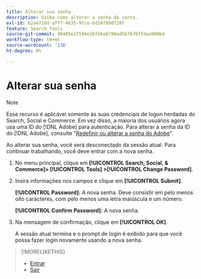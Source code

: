 ```yaml
---
title: Alterar sua senha
description: Saiba como alterar a senha da conta.
exl-id: 62a4710d-aff7-4635-9fce-6d14f890728f
feature: Search Tools
source-git-commit: d6405e1f594e26fb6e6790ad567676ffdaa900b4
workflow-type: tm+mt
source-wordcount: '136'
ht-degree: 0%

---
```


# Alterar sua senha

<!-- Replace this with just a link to the DX page once we remove the legacy option? -->

>[!NOTE]
>
>Esse recurso é aplicável somente às suas credenciais de logon herdadas do Search, Social e Commerce. Em vez disso, a maioria dos usuários agora usa uma ID do [!DNL Adobe] para autenticação. Para alterar a senha da ID do [!DNL Adobe], consulte &quot;[Redefinir ou alterar a senha do Adobe](https://helpx.adobe.com/manage-account/using/change-or-reset-password.html)&quot;.

Ao alterar sua senha, você será desconectado da sessão atual. Para continuar trabalhando, você deve entrar com a nova senha.

1. No menu principal, clique em **[!UICONTROL Search, Social, & Commerce]> [!UICONTROL Tools] >[!UICONTROL Change Password]**.

1. Insira informações nos campos e clique em **[!UICONTROL Submit]**.

   **[!UICONTROL Password]:** A nova senha. Deve consistir em pelo menos oito caracteres, com pelo menos uma letra maiúscula e um número.

   **[!UICONTROL Confirm Password]:** A nova senha.

1. Na mensagem de confirmação, clique em **[!UICONTROL OK]**.

   A sessão atual termina e o prompt de login é exibido para que você possa fazer login novamente usando a nova senha.

>[!MORELIKETHIS]
>
>* [Entrar](/help/search-social-commerce/getting-started/sign-in.md)
>* [Sair](/help/search-social-commerce/getting-started/sign-out.md)
